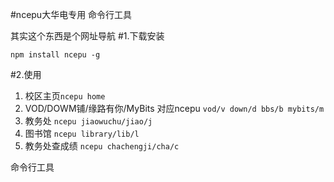 #ncepu大华电专用 命令行工具

其实这个东西是个网址导航
#1.下载安装
```
npm install ncepu -g
```

#2.使用
1. 校区主页`ncepu home`
2. VOD/DOWM铺/缘路有你/MyBits 对应ncepu `vod/v down/d bbs/b mybits/m`
3. 教务处 `ncepu jiaowuchu/jiao/j`
4. 图书馆 `ncepu library/lib/l`
5. 教务处查成绩 `ncepu chachengji/cha/c`

命令行工具